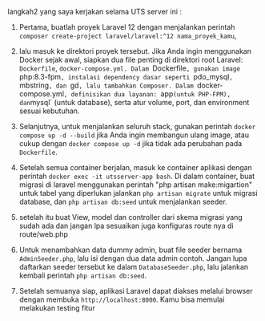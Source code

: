 langkah2 yang saya kerjakan selama UTS server ini :

1. Pertama, buatlah proyek Laravel 12 dengan menjalankan perintah `composer create-project laravel/laravel:^12 nama_proyek_kamu`, 

2. lalu masuk ke direktori proyek tersebut. Jika Anda ingin menggunakan Docker sejak awal, siapkan dua file penting di direktori root Laravel: `Dockerfile`, `docker-compose.yml. Dalam `Dockerfile`, gunakan image `php:8.3-fpm`, instalasi dependency dasar seperti `pdo_mysql`, `mbstring`, dan `gd`, lalu tambahkan Composer. Dalam `docker-compose.yml`, definisikan dua layanan: `app` (untuk PHP-FPM), dan `mysql` (untuk database), serta atur volume, port, dan environment sesuai kebutuhan. 

3. Selanjutnya, untuk menjalankan seluruh stack, gunakan perintah `docker compose up -d --build` jika Anda ingin membangun ulang image, atau cukup dengan `docker compose up -d` jika tidak ada perubahan pada `Dockerfile`. 

4. Setelah semua container berjalan, masuk ke container aplikasi dengan perintah `docker exec -it utsserver-app bash`. Di dalam container, buat migrasi di laravel menggunakan perintah "php artisan make:migartion" untuk tabel yang diperlukan jalankan `php artisan migrate` untuk migrasi database, dan `php artisan db:seed` untuk menjalankan seeder.

5. setelah itu buat View, model dan controller dari skema migrasi yang sudah ada dan jangan lpa sesuaikan juga konfiguras route nya di route/web.php

6. Untuk menambahkan data dummy admin, buat file seeder bernama `AdminSeeder.php`, lalu isi dengan dua data admin contoh. Jangan lupa daftarkan seeder tersebut ke dalam `DatabaseSeeder.php`, lalu jalankan kembali perintah `php artisan db:seed`. 

7. Setelah semuanya siap, aplikasi Laravel dapat diakses melalui browser dengan membuka `http://localhost:8000`. Kamu bisa memulai melakukan testing fitur